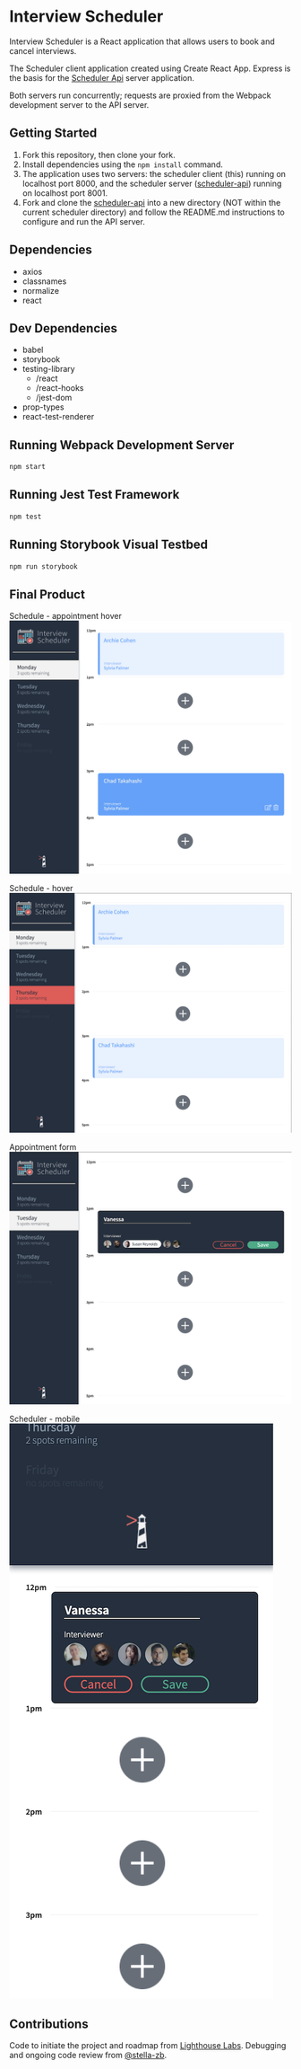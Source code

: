 # Interview Scheduler

Interview Scheduler is a React application that allows users to book and cancel interviews. 

The Scheduler client application created using Create React App. Express is the basis for the [Scheduler Api](https://github.com/vkro/scheduler-api) server application.

Both servers run concurrently; requests are proxied from the Webpack development server to the API server.

## Getting Started

1. Fork this repository, then clone your fork.
2. Install dependencies using the `npm install` command.
3. The application uses two servers: the scheduler client (this) running on localhost port 8000, and the scheduler server ([scheduler-api](https://github.com/vkro/scheduler-api)) running on localhost port 8001.
4. Fork and clone the [scheduler-api](https://github.com/vkro/scheduler-api) into a new directory (NOT within the current scheduler directory) and follow the README.md instructions to configure and run the API server.

## Dependencies
- axios
- classnames
- normalize
- react

## Dev Dependencies
- babel
- storybook
- testing-library
  -  /react
  -  /react-hooks
  -  /jest-dom
- prop-types
- react-test-renderer

## Running Webpack Development Server

```sh
npm start
```

## Running Jest Test Framework

```sh
npm test
```

## Running Storybook Visual Testbed

```sh
npm run storybook
```
## Final Product
Schedule - appointment hover
![Schedule - appointment hover](https://github.com/vkro/scheduler/blob/master/docs/schedule-appointment-hover.png?raw=true)

Schedule - hover
![Schedule - hover](https://github.com/vkro/scheduler/blob/master/docs/schedule-hover.png?raw=true)

Appointment form
![Appointment form](https://github.com/vkro/scheduler/blob/master/docs/appointment-form.png?raw=true)

Scheduler - mobile
![Scheduler - mobile](https://github.com/vkro/scheduler/blob/master/docs/scheduler-mobile.png?raw=true)



## Contributions
Code to initiate the project and roadmap from [Lighthouse Labs](https://www.lighthouselabs.ca/). Debugging and ongoing code review from [@stella-zb](https://github.com/stella-zb). 